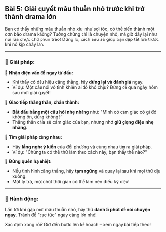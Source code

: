 ## Bài 5: Giải quyết mâu thuẫn nhỏ trước khi trở thành drama lớn

Bạn có thấy những mâu thuẫn nhỏ xíu, như sợi tóc, có thể biến thành một cơn bão drama không? Tưởng chừng chỉ là chuyện nhỏ, mà giờ đây lại như núi lửa chực chờ phun trào! Đừng lo, cách sau sẽ giúp bạn dập tắt lửa trước khi nó kịp cháy lan.

---

### 📌 Giải pháp:

**🔹 Nhận diện vấn đề ngay từ đầu:**
- Khi thấy có dấu hiệu căng thẳng, hãy **dừng lại và đánh giá** ngay.
- Ví dụ: Một câu nói vô tình khiến ai đó khó chịu? Đừng để qua ngày hôm sau mới giải quyết!

**🔹 Giao tiếp thẳng thắn, chân thành:**
- **Bắt đầu bằng một câu hỏi nhẹ nhàng** như: "Mình có cảm giác có gì đó không ổn, đúng không?"
- Thẳng thắn chia sẻ cảm giác của bạn, nhưng nhớ **giữ giọng điệu nhẹ nhàng**.

**🔹 Tìm giải pháp cùng nhau:**
- Hãy **lắng nghe ý kiến** của đối phương và cùng nhau tìm ra giải pháp.
- Ví dụ: "Chúng ta có thể thử làm theo cách này, bạn thấy thế nào?"

**🔹 Đừng quên hạ nhiệt:**
- Nếu tình hình căng thẳng, hãy **tạm ngừng** và quay lại sau khi mọi thứ dịu xuống.
- Một ly trà, một chút thời gian có thể làm nên điều kỳ diệu!

---

### 🚀 Hành động:

Lần tới khi gặp một mâu thuẫn nhỏ, hãy thử **dành 5 phút để nói chuyện ngay**. Tránh để "cục tức" ngày càng lớn nhé!

Xác định xong rồi? Giờ đến bước lên kế hoạch – xem ngay bài tiếp theo!